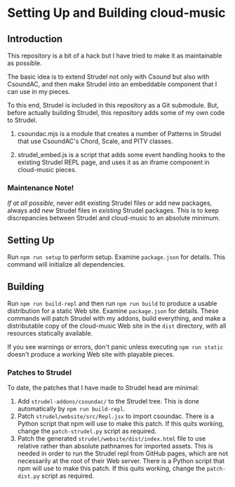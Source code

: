 # Setting Up and Building cloud-music

## Introduction

This repository is a bit of a hack but I have tried to make it as maintainable 
as possible.

The basic idea is to extend Strudel not only with Csound but also with 
CsoundAC, and then make Strudel into an embeddable component that I can use in 
my pieces.

To this end, Strudel is included in this repository as a Git submodule. But,  
before actually building Strudel, this repository adds some of my own code to 
Strudel. 

 1. csoundac.mjs is a module that creates a number of Patterns in Strudel that 
    use CsoundAC's Chord, Scale, and PITV classes.
    
 2. strudel_embed.js is a script that adds some event handling hooks to the 
    existing Strudel REPL page, and uses it as an iframe component in 
    cloud-music pieces.

### Maintenance Note!

_If at all possible_, never edit existing Strudel files or add new packages, 
always add _new_ Strudel files in _existing_ Strudel packages. This is to 
keep discrepancies between Strudel and cloud-music to an absolute minimum.

## Setting Up

Run `npm run setup` to perform setup. Examine `package.json` for details. This 
command will initialize all dependencies. 

## Building

Run `npm run build-repl` and then run `npm run build` to produce a usable 
distribution for a static Web site. Examine `package.json` for details. These  
commands will patch Strudel with my addons, build everything, and make a 
distributable copy of the cloud-music Web site in the `dist` directory, 
with all resources statically available. 

If you see warnings or errors, don't panic unless executing `npm run static` 
doesn't produce a working Web site with playable pieces.

### Patches to Strudel

To date, the patches that I have made to Strudel head are minimal:

 1. Add `strudel-addons/csoundac/` to the Strudel tree. This is done 
    automatically by `npm run build-repl`.
 2. Patch `strudel/website/src/Repl.jsx` to import csoundac. There is a Python 
    script that npm will use to make this patch. If this quits working, 
    change the `patch-strudel.py` script as required.
 3. Patch the generated `strudel/website/dist/index.html` file to use relative 
    rather than absolute pathnames for imported assets. This is needed in 
    order to run the Strudel repl from GitHub pages, which are not necessarily 
    at the root of their Web server. There is a Python script that npm will use 
    to make this patch. If this quits working, change the `patch-dist.py` 
    script as required.
